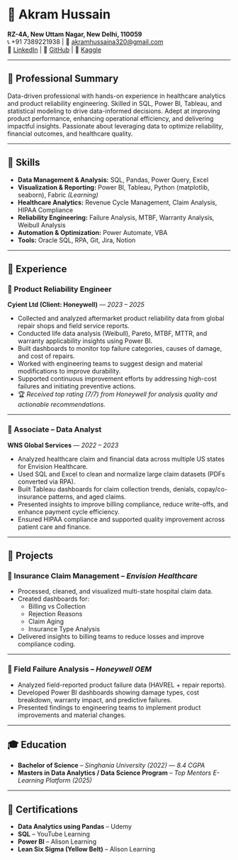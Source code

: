 # 💼 Akram Hussain

**RZ-4A, New Uttam Nagar, New Delhi, 110059**  
📞 +91 7389221938 | 📧 akramhussaina320@gmail.com  
🔗 [LinkedIn](https://www.linkedin.com/in/akram-hussain-b34205343) | 🔗 [GitHub](#) | 🔗 [Kaggle](#)

---

## 🧠 Professional Summary

Data-driven professional with hands-on experience in healthcare analytics and product reliability engineering. Skilled in SQL, Power BI, Tableau, and statistical modeling to drive data-informed decisions. Adept at improving product performance, enhancing operational efficiency, and delivering impactful insights. Passionate about leveraging data to optimize reliability, financial outcomes, and healthcare quality.

---

## 🔧 Skills

- **Data Management & Analysis:** SQL, Pandas, Power Query, Excel  
- **Visualization & Reporting:** Power BI, Tableau, Python (matplotlib, seaborn), Fabric *(Learning)*  
- **Healthcare Analytics:** Revenue Cycle Management, Claim Analysis, HIPAA Compliance  
- **Reliability Engineering:** Failure Analysis, MTBF, Warranty Analysis, Weibull Analysis  
- **Automation & Optimization:** Power Automate, VBA  
- **Tools:** Oracle SQL, RPA, Git, Jira, Notion  

---

## 💼 Experience

### 🔹 Product Reliability Engineer  
**Cyient Ltd (Client: Honeywell)** — *2023 – 2025*  
- Collected and analyzed aftermarket product reliability data from global repair shops and field service reports.  
- Conducted life data analysis (Weibull), Pareto, MTBF, MTTR, and warranty applicability insights using Power BI.  
- Built dashboards to monitor top failure categories, causes of damage, and cost of repairs.  
- Worked with engineering teams to suggest design and material modifications to improve durability.  
- Supported continuous improvement efforts by addressing high-cost failures and initiating preventive actions.  
- 🏆 *Received top rating (7/7) from Honeywell for analysis quality and actionable recommendations.*

---

### 🔹 Associate – Data Analyst  
**WNS Global Services** — *2022 – 2023*  
- Analyzed healthcare claim and financial data across multiple US states for Envision Healthcare.  
- Used SQL and Excel to clean and normalize large claim datasets (PDFs converted via RPA).  
- Built Tableau dashboards for claim collection trends, denials, copay/co-insurance patterns, and aged claims.  
- Presented insights to improve billing compliance, reduce write-offs, and enhance payment cycle efficiency.  
- Ensured HIPAA compliance and supported quality improvement across patient care and finance.  

---

## 🧪 Projects

### 📌 Insurance Claim Management – *Envision Healthcare*  
- Processed, cleaned, and visualized multi-state hospital claim data.  
- Created dashboards for:
  - Billing vs Collection  
  - Rejection Reasons  
  - Claim Aging  
  - Insurance Type Analysis  
- Delivered insights to billing teams to reduce losses and improve compliance coding.

---

### 📌 Field Failure Analysis – *Honeywell OEM*  
- Analyzed field-reported product failure data (HAVREL + repair reports).  
- Developed Power BI dashboards showing damage types, cost breakdown, warranty impact, and predictive failures.  
- Presented findings to engineering teams to implement product improvements and material changes.

---

## 🎓 Education

- **Bachelor of Science** – *Singhania University (2022)* — *8.4 CGPA*  
- **Masters in Data Analytics / Data Science Program** – *Top Mentors E-Learning Platform (2025)*  

---

## 📜 Certifications

- **Data Analytics using Pandas** – Udemy  
- **SQL** – YouTube Learning  
- **Power BI** – Alison Learning  
- **Lean Six Sigma (Yellow Belt)** – Alison Learning  

